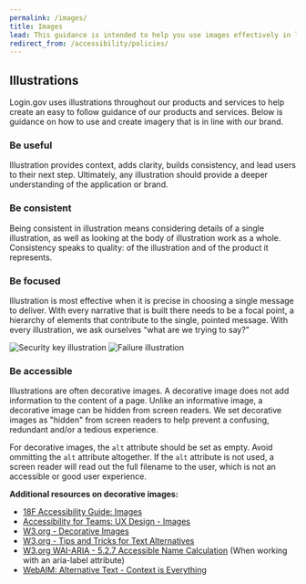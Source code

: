 ```yaml
---
permalink: /images/
title: Images
lead: This guidance is intended to help you use images effectively in login.gov products.
redirect_from: /accessibility/policies/
---
```


## Illustrations

Login.gov uses illustrations throughout our products and services to help create an easy to follow guidance of our products and services. Below is guidance on how to use and create imagery that is in line with our brand.

### Be useful

Illustration provides context, adds clarity, builds consistency, and lead users to their next step. Ultimately, any illustration should provide a deeper understanding of the application or brand.

### Be consistent

Being consistent in illustration means considering details of a single illustration, as well as looking at the body of illustration work as a whole. Consistency speaks to quality: of the illustration and of the product it represents.

### Be focused

Illustration is most effective when it is precise in choosing a single message to deliver. With every narrative that is built there needs to be a focal point, a hierarchy of elements that contribute to the single, pointed message. With every illustration, we ask ourselves “what are we trying to say?”

<div class="grid-row grid-gap">
  <img src="{{ site.baseurl }}/assets/img/illustrations/security-key.svg" role="img" alt="Security key illustration" class="display-block grid-col flex-auto flex-align-center">
  <img src="{{ site.baseurl }}/assets/img/illustrations/fail.svg" role="img" alt="Failure illustration" class="display-block grid-col flex-auto flex-align-center">
</div>

### Be accessible

Illustrations are often decorative images. A decorative image does not add information to the content of a page. Unlike an informative image, a decorative image can be hidden from screen readers. We set decorative images as "hidden" from screen readers to help prevent a confusing, redundant and/or a tedious experience.

For decorative images, the `alt` attribute should be set as empty. Avoid ommitting the `alt` attribute altogether. If the `alt` attribute is not used, a screen reader will read out the full filename to the user, which is not an accessible or good user experience.

**Additional resources on decorative images:**

- [18F Accessibility Guide: Images](https://accessibility.18f.gov/images/)
- [Accessibility for Teams: UX Design - Images](https://accessibility.digital.gov/ux/images/)
- [W3.org - Decorative Images](https://www.w3.org/WAI/tutorials/images/decorative/)
- [W3.org - Tips and Tricks for Text Alternatives](https://www.w3.org/WAI/tutorials/images/tips/)
- [W3.org WAI-ARIA - 5.2.7 Accessible Name Calculation](https://www.w3.org/WAI/PF/aria/complete#namecalculation) (When working with an aria-label attribute)
- [WebAIM: Alternative Text - Context is Everything](https://webaim.org/techniques/alttext/#context)
